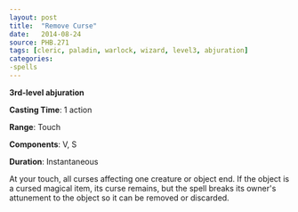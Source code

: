 ```yaml
---
layout: post
title:  "Remove Curse"
date:   2014-08-24
source: PHB.271
tags: [cleric, paladin, warlock, wizard, level3, abjuration]
categories:
-spells
---
```


**3rd-level abjuration**

**Casting Time**: 1 action

**Range**: Touch

**Components**: V, S

**Duration**: Instantaneous

At your touch, all curses affecting one creature or object end. If the object is a cursed magical item, its curse remains, but the spell breaks its owner's attunement to the object so it can be removed or discarded.
